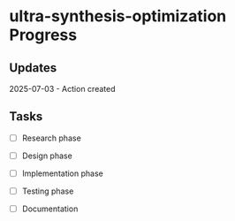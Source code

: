 <!-- MCP: AICheck_Tracker -->
<!-- Action:  -->
<!-- DateTime: 2025-07-03 10:00:46 PDT -->
<!-- Task: Track progress for ultra-synthesis-optimization -->
<!-- File: progress.md -->
<!-- Track progress and document decisions as you work. -->
<!-- Update task status and log any blockers or dependencies. -->

# ultra-synthesis-optimization Progress

## Updates

2025-07-03 - Action created

## Tasks

- [ ] Research phase
- [ ] Design phase
- [ ] Implementation phase
- [ ] Testing phase
- [ ] Documentation

